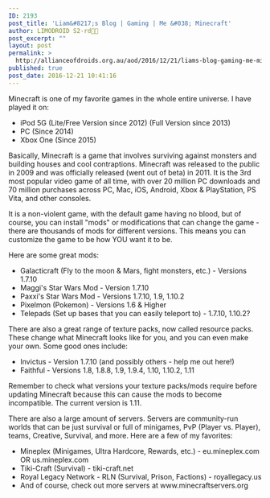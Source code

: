 ```yaml
---
ID: 2193
post_title: 'Liam&#8217;s Blog | Gaming | Me &#038; Minecraft'
author: LIMODROID S2-rd🔭🔬
post_excerpt: ""
layout: post
permalink: >
  http://allianceofdroids.org.au/aod/2016/12/21/liams-blog-gaming-me-minecraft/
published: true
post_date: 2016-12-21 10:41:16
---
```

Minecraft is one of my favorite games in the whole entire universe. I have played it on:
<ul>
 	<li>iPod 5G (Lite/Free Version since 2012) (Full Version since 2013)</li>
 	<li>PC (Since 2014)</li>
 	<li>Xbox One (Since 2015)</li>
</ul>
Basically, Minecraft is a game that involves surviving against monsters and building houses and cool contraptions. Minecraft was released to the public in 2009 and was officially released (went out of beta) in 2011. It is the 3rd most popular video game of all time, with over 20 million PC downloads and 70 million purchases across PC, Mac, iOS, Android, Xbox &amp; PlayStation, PS Vita, and other consoles.

It is a non-violent game, with the default game having no blood, but of course, you can install "mods" or modifications that can change the game - there are thousands of mods for different versions. This means you can customize the game to be how YOU want it to be.

Here are some great mods:
<ul>
 	<li>Galacticraft (Fly to the moon &amp; Mars, fight monsters, etc.) - Versions 1.7.10</li>
 	<li>Maggi's Star Wars Mod - Version 1.7.10</li>
 	<li>Paxxi's Star Wars Mod - Versions 1.7.10, 1.9, 1.10.2</li>
 	<li>Pixelmon (Pokemon) - Versions 1.6 &amp; Higher</li>
 	<li>Telepads (Set up bases that you can easily teleport to) - 1.7.10, 1.10.2?</li>
</ul>
There are also a great range of texture packs, now called resource packs. These change what Minecraft looks like for you, and you can even make your own. Some good ones include:
<ul>
 	<li>Invictus - Version 1.7.10 (and possibly others - help me out here!)</li>
 	<li>Faithful - Versions 1.8, 1.8.8, 1.9, 1.9.4, 1.10, 1.10.2, 1.11</li>
</ul>
Remember to check what versions your texture packs/mods require before updating Minecraft because this can cause the mods to become incompatible. The current version is 1.11.

There are also a large amount of servers. Servers are community-run worlds that can be just survival or full of minigames, PvP (Player vs. Player), teams, Creative, Survival, and more. Here are a few of my favorites:
<ul>
 	<li>Mineplex (Minigames, Ultra Hardcore, Rewards, etc.) - eu.mineplex.com OR us.mineplex.com</li>
 	<li>Tiki-Craft (Survival) - tiki-craft.net</li>
 	<li>Royal Legacy Network - RLN (Survival, Prison, Factions) - royallegacy.us</li>
 	<li>And of course, check out more servers at www.minecraftservers.org</li>
</ul>